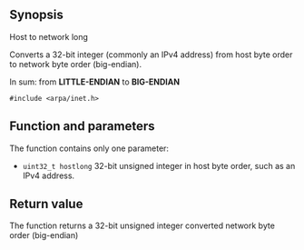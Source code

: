 ## Synopsis

Host to network long

Converts a 32-bit integer (commonly an IPv4 address) from host byte order to network byte order (big-endian).

In sum: from **LITTLE-ENDIAN** to **BIG-ENDIAN**

`#include <arpa/inet.h>`

## Function and parameters

The function contains only one parameter:

- `uint32_t hostlong` 32-bit unsigned integer in host byte order, such as an IPv4 address.
## Return value

The function returns a 32-bit unsigned integer converted network byte order (big-endian)